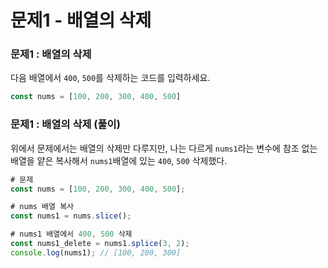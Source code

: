 # 문제1 - 배열의 삭제

### 문제1 : 배열의 삭제

다음 배열에서 `400`, `500`를 삭제하는 코드를 입력하세요.

```javascript
const nums = [100, 200, 300, 400, 500]
```

### 문제1 : 배열의 삭제 \(풀이\)

위에서 문제에서는 배열의 삭제만 다루지만, 나는 다르게  `nums1`라는 변수에 참조 없는 배열을 얕은 복사해서 `nums1`배열에 있는 `400`, `500` 삭제했다.

```javascript
# 문제
const nums = [100, 200, 300, 400, 500];

# nums 배열 복사
const nums1 = nums.slice();

# nums1 배열에서 400, 500 삭제 
const nums1_delete = nums1.splice(3, 2); 
console.log(nums1); // [100, 200, 300]
```

####  



